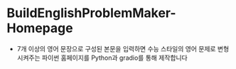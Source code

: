 # BuildEnglishProblemMaker-Homepage
* 7개 이상의 영어 문장으로 구성된 본문을 입력하면 수능 스타일의 영어 문제로 변형 시켜주는 파이썬 홈페이지를 Python과 gradio를 통해 제작합니다
